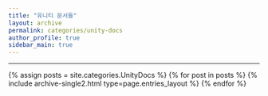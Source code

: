 ```yaml
---
title: "유니티 문서들"
layout: archive
permalink: categories/unity-docs
author_profile: true
sidebar_main: true
---
```


<!-- 공백이 포함되어 있는 카테고리 이름의 경우 site.categories['a b c'] 이런식으로! -->

***

{% assign posts = site.categories.UnityDocs %}
{% for post in posts %} {% include archive-single2.html type=page.entries_layout %} {% endfor %}